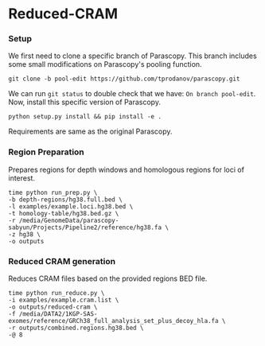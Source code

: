 # Reduced-CRAM

### Setup
We first need to clone a specific branch of Parascopy. This branch includes some small modifications on Parascopy's pooling function.

```
git clone -b pool-edit https://github.com/tprodanov/parascopy.git
```

We can run `git status` to double check that we have: `On branch pool-edit`. Now, install this specific version of Parascopy. 

```
python setup.py install && pip install -e .
```

Requirements are same as the original Parascopy.

### Region Preparation

Prepares regions for depth windows and homologous regions for loci of interest.

```
time python run_prep.py \
-b depth-regions/hg38.full.bed \
-l examples/example.loci.hg38.bed \
-t homology-table/hg38.bed.gz \
-r /media/GenomeData/parascopy-sabyun/Projects/Pipeline2/reference/hg38.fa \
-z hg38 \
-o outputs
```

### Reduced CRAM generation 

Reduces CRAM files based on the provided regions BED file. 

```
time python run_reduce.py \
-i examples/example.cram.list \
-o outputs/reduced-cram \
-f /media/DATA2/1KGP-SAS-exomes/reference/GRCh38_full_analysis_set_plus_decoy_hla.fa \
-r outputs/combined.regions.hg38.bed \
-@ 8
```

